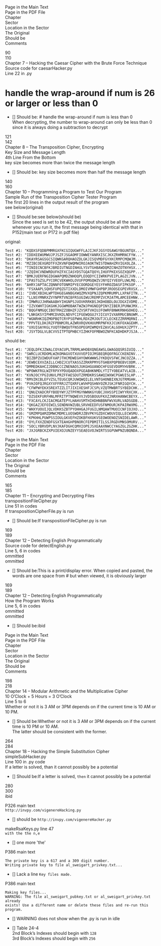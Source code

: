   
Page in the Main Text  
Page in the PDF File  
Chapter  
Sector  
Location in the Sector  
The Original  
Should be  
Comments  
  
90  
110  
Chapter 7 – Hacking the Caesar Cipher with the Brute Force Technique  
Source code for caesarHacker.py  
Line 22 in .py  
# handle the wrap-around if num is 26 or larger or less than 0  
 - [] Should be: # handle the wrap-around if num is less than 0  
When decrypting, the number to wrap-around can only be less than 0 since it is always doing a subtraction to decrypt  
  
  
121  
142  
Chapter 8 – The Transposition Cipher, Encrypting  
Key Size and Message Length  
4th Line From the Bottom  
key size becomes more than twice the message length  
 - [] Should be: key size becomes more than half the message length  
  
  
140  
160  
Chapter 10 – Programming a Program to Test Our Program  
Sample Run of the Transposition Cipher Tester Program  
The first 20 lines in the output result of the program  
see below(original)  
 - [] Should be:see below(should be)  
Since the seed is set to be 42, the output should be all the same whenever you run it, the first message being identical with that in P152(main text or P172 in pdf file)  
  
  
original:  
```  
Test #1: "KQDXSFQDBPMMRGXFKCGIQUGWFFLAJIJKFJGSYOSAWGYBGUNTQX..."  
Test #2: "IDDXEEWUMWUJPJSZFJSGAOMFIOWWEYANRXISCJKXZRHMRNCFYW..."  
Test #3: "DKAYRSAGSGCSIQWKGARQHAOZDLGKJISQVMDFGYXKCRMPCMQWJM..."  
Test #4: "MZIBCOEXGRDTFXZKVNFQWQMWIROJAOKTWISTDWAHZRVIGXOLZA..."  
Test #5: "TINIECNCBFKJBRDIUTNGDINHULYSVTGHBAWDQMZCNHZOTNYHSX..."  
Test #6: "JZQIHCVNDWRDUFHZFXCIASYDSTGQATQOYLIHUFPKEXSOZXQGPP..."  
Test #7: "BMKJUERFNGIDGWAPQMDZNHOQPLEOQDYCIIWRKPVEIPLAGZCJVN..."  
Test #8: "IPASTGZSLPYCORCVEKWHOLOVUFPOMGQWZVJNYQIYVEOFLUWLMQ..."  
Test #9: "AHRYJAPTACZQNNFOTONMIPYECOORDGEYESYFHROZDASFIPKSOP..."  
Test #10: "FSXAAPLSQHSFUPQZGTIXXDLDMOIVMWFGHPBPJROOSEGPEVRXSX..."  
Test #11: "IVBCXBIHLWPTDHGEGANBGXWQZMVXQPNJZQPKMRUMPLLXPAFITN..."  
Test #12: "LLNSYMNRXZVYNPRTVNIBFRSUGIWUJREMPZVCMJATMLAMCEEHNW..."  
Test #13: "IMWRUJJHRWAABHYIHGNPSJUOVKRRKBSJKDHOBDLOUJDGXIVDME..."  
Test #14: "IZVXWHTIGKGHKJGGWMOBAKTWZWJPHGNEQPINYZIBERJPUNWJMX..."  
Test #15: "BQGFNMGQCIBOTRHZZOBHZFJZVSRTVHIUJFOWRFBNWKRNHGOHEQ..."  
Test #16: "LNKGKSYIPHMCDVKDLNDVFCIFGEWQGUJYJICUYIVXARMUCBNUWM..."  
Test #17: "WGNRHKIQZMOPBQTCRYPSEPWHLRDXZMJOUTJCLECKEZZRRMQRNI..."  
Test #18: "PPVTELDHJRZFPBNMJRLAZWRXRQVKHUUMRPNFKXJCUKFOXAGEHM..."  
Test #19: "UXUIGAYKGLYUQTFBWQUTFNSOPEGMIWMQYEZAVCALGOHUXJZPTY..."  
Test #20: "JSYTDGLVLBCVVSITPTQPHBCYIZHKFOFMBWOZNFKCADHDKPJSJA..."  
```  
  
should be:  
```  
Test #1: "JEQLDFKJZWALCOYACUPLTRRMLWHOBXQNEAWSLGWAGQQSRSIUIQ..."  
Test #2: "SWRCLUCRDOMLWZKOMAGVOTXUVVEPIOJMSBEQRQOFRGCCKENINV..."  
Test #3: "BIZBPZUIWDUFXAPJTHCMDWEGHYOWKWWWSJYKDQVSFWCJNCOZZA..."  
Test #4: "JEWBCEXVZAILLCHDZJCUTXASSZZRKRPMYGTGHBXPQPBEBVCODM..."  
Test #5: "DMMEDKAHCZJDBNCCCZNENAOSJUKGHGUANOCHFGSEVDOMYHVBRK..."  
Test #6: "WPOWKFRGLWZFRPXYPDUQADOXPGEABHKNMDLYTITYOBEATVLAIB..."  
Test #7: "KVNJOCYPGIUNVLPRZFFAESDUTZRMDKRSSAWQIWXWCPGWUISLHP..."  
Test #8: "RMVZKCBLEFVZSLTEUGCQRJUWQWQILELVNTGHONBIXNJGTRMGHH..."  
Test #9: "PVHJOFQJRGXYXFFRRJZTQXRFLWVHPQSHNYOZRJSKJFNRIGQYCH..."  
Test #10: "CFWPWYEKXSREXTZZLITJIXIXESHFJCSPLVZQTMWBRTSYBEDCHK..."  
Test #11: "QNUZXADCRFYBODYWYJZTPFMGYNWNKGYUBCJXHSSPIIWYYRXCXK..."  
Test #12: "DZSEKFURFHNLMFRITPTNQWEVVJVDSBOUUFKXZJNRXHANWCBEYX..."  
Test #13: "FXCAYLCKJIACMGATEPYLHAHVSMTHIHDHNBBNFWVXURLVADSGDB..."  
Test #14: "QKGAZJEFOIWILSENDNVWZUBLSRVHEEDFUSFNMOURJKPAIRWXMG..."  
Test #15: "WHXYUOUIJQLVDKKSZBTPYOHHGAJFUGILNMQAWTMUOICNFIOJXO..."  
Test #16: "GMZMPQAMZDMWCMDMCLUOSWDRJZBVPKYGZDXCWOUVIQLLECWSMU..."  
Test #17: "KPKHHLPUWPSSIOULGKVEFHZOKBFHXUKVSEOWOENOZSNIDELAWR..."  
Test #18: "OYLFXXZENDFGSXTEAHGHPBNORCFEPBMITILSSJRGDVMNSOMURV..."  
Test #19: "SOCLYBRVDPLNVJKAFDGHCQMXIOPEJSXEAAXNWCCYAGZGLZGZHK..."  
Test #20: "JXJGRBCKZXPUIEXOJUNZEYYSEAEGVOJWIRTSSGPUWPNZUBQNDA..."  
```  
  
  
Page in the Main Text  
Page in the PDF File  
Chapter  
Sector  
Location in the Sector  
The Original  
Should be  
Comments  
  
165  
185  
Chapter 11 – Encrypting and Decrypting Files  
transpositionFileCipher.py  
Line 51 in codes  
If transpositionCipherFile.py is run  
 - [] Should be:If transpositionFileCipher.py is run  
  
  
169  
189  
Chapter 12 – Detecting English Programmatically  
Source code for detectEnglish.py  
Line 5, 6 in codes  
ommitted  
ommitted  
 - [] Should be:This is a print/display error. When copied and pasted, the words are one space from # but when viewed, it is obviously larger  
  
  
169  
189  
Chapter 12 – Detecting English Programmatically  
How the Program Works  
Line 5, 6 in codes  
ommitted  
ommitted  
 - [] Should be:ibid  
  
  
  
  
Page in the Main Text  
Page in the PDF File  
Chapter  
Sector  
Location in the Sector  
The Original  
Should be  
Comments  
  
  
  
198  
218  
Chapter 14 – Modular Arithmetic and the Multiplicative Cipher  
10 O’Clock + 5 Hours = 3 O’Clock  
Line 5 to 6  
Whether or not it is 3 AM or 3PM depends on if the current time is 10 AM or 10 PM.  
 - [] Should be:Whether or not it is 3 AM or 3PM depends on if the current time is 10 PM or 10 AM.  
The latter should be consistent with the former.  
  
  
264  
284  
Chapter 18 – Hacking the Simple Substitution Cipher  
simpleSubHacker.py  
Line 100 in .py code  
If a letter is solved, than it cannot possibly be a potential  
 - [] Should be:If a letter is solved, `then` it cannot possibly be a potential  
  
  
280  
300  
ibid  
  
  
  
  
  
  
P326 main text  
`http://invpy.com/vigenereHacking.py`  
 - [] should be `http://invpy.com/vigenereHacker.py`  
  
makeRsaKeys.py line 47  
`with the the n,e`  
 - [] one more 'the'  
  
P386 main text  
```  
The private key is a 617 and a 309 digit number.  
Writing private key to file al_sweigart_privkey.txt...  
```  
 - [] Lack a line `Key files made.`  
  
  
P386 main text  
```  
Making key files...  
WARNING: The file al_sweigart_pubkey.txt or al_sweigart_privkey.txt already  
exists! Use a different name or delete these files and re-run this program.  
```  
 - [] WARNING does not show when the .py is run in idle  
  
  
 - [] Table 24-4  
2nd Block’s Indexes should begin with `128`  
3rd Block’s Indexes should begin with `256`